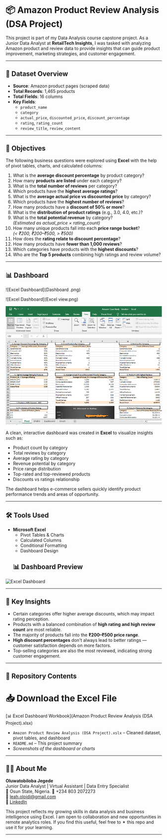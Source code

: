 # 📦 Amazon Product Review Analysis (DSA Project)

This project is part of my Data Analysis course capstone project. As a Junior Data Analyst at **RetailTech Insights**, I was tasked with analyzing Amazon product and review data to provide insights that can guide product improvement, marketing strategies, and customer engagement.

---

## 📁 Dataset Overview
- **Source**: Amazon product pages (scraped data)
- **Total Records**: 1,465 products
- **Total Fields**: 16 columns
- **Key Fields**:  
  - `product_name`  
  - `category`  
  - `actual_price`, `discounted_price`, `discount_percentage`  
  - `rating`, `rating_count`  
  - `review_title`, `review_content`

---

## 🎯 Objectives

The following business questions were explored using **Excel** with the help of pivot tables, charts, and calculated columns:

1. What is the **average discount percentage** by product category?
2. How many **products are listed** under each category?
3. What is the **total number of reviews** per category?
4. Which products have the **highest average ratings**?
5. What is the **average actual price vs discounted price** by category?
6. Which products have the **highest number of reviews**?
7. How many products have a **discount of 50% or more**?
8. What is the **distribution of product ratings** (e.g., 3.0, 4.0, etc.)?
9. What is the **total potential revenue** by category?  
   *(Estimated as actual_price × rating_count)*
10. How many unique products fall into each **price range bucket**?  
    *(< ₹200, ₹200–₹500, > ₹500)*
11. How does the **rating relate to discount percentage**?
12. How many products have **fewer than 1,000 reviews**?
13. Which categories have products with the **highest discounts**?
14. Who are the **Top 5 products** combining high ratings and review volume?

---

## 📊 Dashboard
![Excel Dashboard](Dashboard .png)

![Excel Dashboard](Excel view.png)

![Excel Dashboard](Pivot.png)

A clean, interactive dashboard was created in **Excel** to visualize insights such as:
- Product count by category  
- Total reviews by category  
- Average rating by category  
- Revenue potential by category  
- Price range distribution  
- Top-rated and top-reviewed products  
- Discounts vs ratings relationship

The dashboard helps e-commerce sellers quickly identify product performance trends and areas of opportunity.

---

## 🛠 Tools Used
- **Microsoft Excel**
  - Pivot Tables & Charts
  - Calculated Columns
  - Conditional Formatting
  - Dashboard Design
  ## 📊 Dashboard Preview

![Excel Dashboard](Excelview.png)


---

## 📌 Key Insights
- Certain categories offer higher average discounts, which may impact rating perception.
- Products with a balanced combination of **high rating and high review count** are most reliable.
- The majority of products fall into the **₹200–₹500 price range**.
- **High discount percentages** don't always lead to better ratings — customer satisfaction depends on more factors.
- Top-selling categories are also the most reviewed, indicating strong customer engagement.

---

## 📁 Repository Contents

# 📥 Download the Excel File

[📊 Excel Dashboard Workbook](Amazon Product Review Analysis (DSA Project).xlsx)

- `Amazon Product Review Analysis (DSA Project).xslx` – Cleaned dataset, pivot tables, and dashboard
- `README.md` – This project summary
- *Screenshots of the dashboard or charts*

---

## 🙋‍♀️ About Me

**Oluwatobiloba Jegede**  
Junior Data Analyst | Virtual Assistant | Data Entry Specialist  
📍 Osun State, Nigeria.
📱 +234 803 2072273  
📧 leah.oloidi@gmail.com  
🔗 [LinkedIn](https://bit.ly/OluwatobilobaJegedeLinkedin)

This project reflects my growing skills in data analysis and business intelligence using Excel. I am open to collaboration and new opportunities in remote analytics roles.
If you find this useful, feel free to ✴ this repo and use it for your learning.

---

